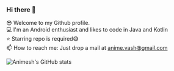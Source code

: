 ### Hi there 👋

<!--
**AnimeshVashistha/AnimeshVashistha** is a ✨ _special_ ✨ repository because its `README.md` (this file) appears on your GitHub profile.

Here are some ideas to get you started:

- 🔭 I’m currently working on ...
- 🌱 I’m currently learning ...
- 👯 I’m looking to collaborate on ...
- 🤔 I’m looking for help with ...
- 💬 Ask me about ...
- 📫 How to reach me: ...
- 😄 Pronouns: ...
- ⚡ Fun fact: ...
-->

😎 Welcome to my Github profile.<br />
💻 I'm an Android enthusiast and likes to code in Java and Kotlin <br />
⭐ Starring repo is required😅 <br />
📫 How to reach me: Just drop a mail at anime.vash@gmail.com <br />

![Animesh's GitHub stats](https://github-readme-stats.vercel.app/api?username=AnimeshVashistha&show_icons=true&theme=merco)



